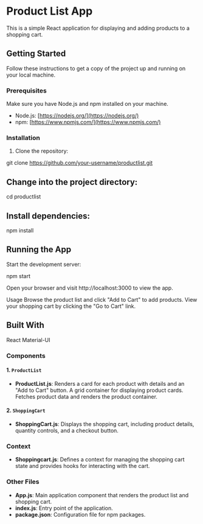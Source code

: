 # Product List App

This is a simple React application for displaying and adding products to a shopping cart.

## Getting Started

Follow these instructions to get a copy of the project up and running on your local machine.

### Prerequisites

Make sure you have Node.js and npm installed on your machine.

- Node.js: [https://nodejs.org/](https://nodejs.org/)
- npm: [https://www.npmjs.com/](https://www.npmjs.com/)

### Installation

1. Clone the repository:

git clone https://github.com/your-username/productlist.git

## Change into the project directory:

cd productlist

## Install dependencies:

npm install

## Running the App

Start the development server:

npm start

Open your browser and visit http://localhost:3000 to view the app.

Usage
Browse the product list and click "Add to Cart" to add products.
View your shopping cart by clicking the "Go to Cart" link.

## Built With
React
Material-UI

### Components

#### 1. `ProductList`

- **ProductList.js**: Renders a card for each product with details and an "Add to Cart" button. A grid container for displaying product cards. Fetches product data and renders the product container.

#### 2. `ShoppingCart`

- **ShoppingCart.js**: Displays the shopping cart, including product details, quantity controls, and a checkout button.

### Context

- **Shoppingcart.js**: Defines a context for managing the shopping cart state and provides hooks for interacting with the cart.

### Other Files

- **App.js**: Main application component that renders the product list and shopping cart.
- **index.js**: Entry point of the application.
- **package.json**: Configuration file for npm packages.

```

```

